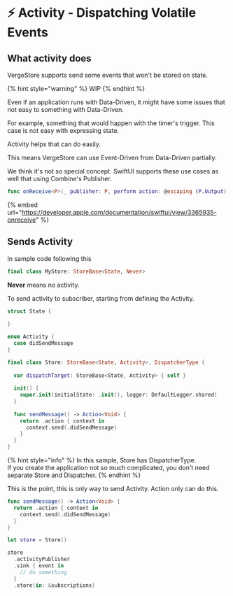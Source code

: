 # ⚡️ Activity - Dispatching Volatile Events

## What activity does

VergeStore supports send some events that won't be stored on state.

{% hint style="warning" %}
WIP
{% endhint %}

Even if an application runs with Data-Driven, it might have some issues that not easy to something with Data-Driven.

For example, something that would happen with the timer's trigger. This case is not easy with expressing state.

Activity helps that can do easily.

This means VergeStore can use Event-Driven from Data-Driven partially.

We think it's not so special concept. SwiftUI supports these use cases as well that using Combine's Publisher.

```swift
func onReceive<P>(_ publisher: P, perform action: @escaping (P.Output) -> Void) -> some View where P : Publisher, P.Failure == Never
```

{% embed url="https://developer.apple.com/documentation/swiftui/view/3365935-onreceive" %}

## Sends Activity

In sample code following this

```swift
final class MyStore: StoreBase<State, Never>
```

**Never** means no activity.

To send activity to subscriber, starting from defining the Activity.

```swift
struct State {
    
}

enum Activity {
  case didSendMessage
}

final class Store: StoreBase<State, Activity>, DispatcherType {
  
  var dispatchTarget: StoreBase<State, Activity> { self }
  
  init() {
    super.init(initialState: .init(), logger: DefaultLogger.shared)
  }
  
  func sendMessage() -> Action<Void> {
    return .action { context in
      context.send(.didSendMessage)
    }
  }
}
```

{% hint style="info" %}
In this sample, Store has DispatcherType.  
If you create the application not so much complicated, you don't need separate Store and Dispatcher.
{% endhint %}

This is the point, this is only way to send Activity. Action only can do this.

```swift
func sendMessage() -> Action<Void> {
  return .action { context in
    context.send(.didSendMessage)
  }
}
```

```swift
let store = Store()

store
  .activityPublisher
  .sink { event in
    // do something
  }
  .store(in: &subscriptions)
```



